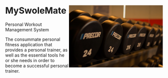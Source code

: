 # MySwoleMate <img align="right" width="300" height="200" src="MySwoleMate/Images/weights.jpg">
Personal Workout Management System

The consummate personal fitness application that provides a personal trainer, as well as the essential tools he or she needs in order to become a successful personal trainer.
